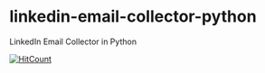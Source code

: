 # linkedin-email-collector-python
LinkedIn Email Collector in Python

[![HitCount](http://hits.dwyl.io/teamtact/https://github.com/teamtact/linkedin-email-collector-python.svg)](http://hits.dwyl.io/teamtact/https://github.com/teamtact/linkedin-email-collector-python)
